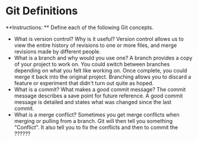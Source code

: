 # Git Definitions

**Instructions: ** Define each of the following Git concepts.

* What is version control?  Why is it useful?
Version control allows us to view the entire history of revisions to one or more files, and merge revisions made by different people.
* What is a branch and why would you use one?
A branch provides a copy of your project to work on. You could switch between branches depending on what you felt like working on. Once complete, you could merge it back into the original project. Branching allows you to discard a feature or experiment that didn't turn out quite as hoped.
* What is a commit? What makes a good commit message?
The commit message describes a save point for future reference. A good commit message is detailed and states what was changed since the last commit. 
* What is a merge conflict?
Sometimes you get merge conflicts when merging or pulling from a branch. Git will then tell you something "Conflict". It also tell you to fix the conflicts and then to commit the ?????? 
